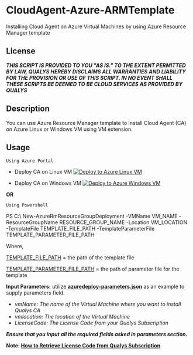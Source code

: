 # CloudAgent-Azure-ARMTemplate
Installing Cloud Agent on Azure Virtual Machines by using Azure Resource Manager template

## License
_**THIS SCRIPT IS PROVIDED TO YOU "AS IS."  TO THE EXTENT PERMITTED BY LAW, QUALYS HEREBY DISCLAIMS ALL WARRANTIES AND LIABILITY FOR THE PROVISION OR USE OF THIS SCRIPT.  IN NO EVENT SHALL THESE SCRIPTS BE DEEMED TO BE CLOUD SERVICES AS PROVIDED BY QUALYS**_


## Description
You can use Azure Resource Manager template to install Cloud Agent (CA) on Azure Linux or Windows VM using VM extension.

## Usage
`Using Azure Portal`
* Deploy CA on Linux VM [![Deploy to Azure Linux VM](http://azuredeploy.net/deploybutton.png)](https://portal.azure.com/#create/Microsoft.Template/uri/https%3A%2F%2Fraw.githubusercontent.com%2FQualys-Public%2FCloudAgent-Azure-ARMTemplate%2Fmaster%2FLinuxVm.json)

* Deploy CA on Windows VM [![Deploy to Azure Windows VM](http://azuredeploy.net/deploybutton.png)](https://portal.azure.com/#create/Microsoft.Template/uri/https%3A%2F%2Fraw.githubusercontent.com%2FQualys-Public%2FCloudAgent-Azure-ARMTemplate%2Fmaster%2FWindowsVm.json)

**OR** 

`Using Powershell`

PS C:\ New-AzureRmResourceGroupDeployment -VMName VM_NAME -ResourceGroupName RESOURCE_GROUP_NAME -Location VM_LOCATION -TemplateFile TEMPLATE_FILE_PATH -TemplateParameterFile TEMPLATE_PARAMETER_FILE_PATH

Where,

[TEMPLATE_FILE_PATH](LinuxVm.json) = the path of the template file

[TEMPLATE_PARAMETER_FILE_PATH](/Example/azuredeploy-parameters.json) = the path of parameter file for the template 

**Input Parameters:**
utilize [**azuredeploy-parameters.json**](/Example/azuredeploy-parameters.json) as an example to supply parameters field.

* _vmName: The name of the Virtual Machine where you want to install Qualys CA_
* _vmlocation: The location of the Virtual Machine_
* _LicenseCode: The License Code from your Qualys Subscription_

_**Ensure that you input all the required fields asked in parameters section.**_

**Note: [How to Retrieve License Code from Qualys Subscription](https://community.qualys.com/docs/DOC-5823-deploying-qualys-cloud-agents-from-microsoft-azure-security-center)**
